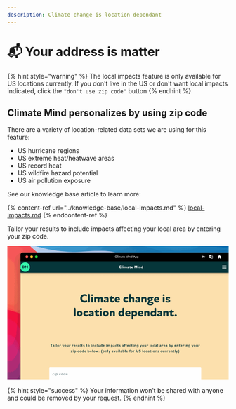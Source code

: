 ```yaml
---
description: Climate change is location dependant
---
```


# 📬 Your address is matter

{% hint style="warning" %}
The local impacts feature is only available for US locations currently. If you don't live in the US or don't want local impacts indicated, click the `"don't use zip code"` button
{% endhint %}

## Climate Mind personalizes by using zip code

There are a variety of location-related data sets we are using for this feature:

* US hurricane regions
* US extreme heat/heatwave areas
* US record heat
* US wildfire hazard potential
* US air pollution exposure

See our knowledge base article to learn more:

{% content-ref url="../knowledge-base/local-impacts.md" %}
[local-impacts.md](../knowledge-base/local-impacts.md)
{% endcontent-ref %}

&#x20; Tailor your results to include impacts affecting your local area by entering your zip code.&#x20;

![Tailor your results to include impacts affecting your local area ](<../.gitbook/assets/local (1).gif>)

{% hint style="success" %}
Your information won’t be shared with anyone and could be removed by your request.
{% endhint %}
